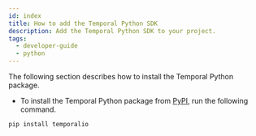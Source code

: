 ```yaml
---
id: index
title: How to add the Temporal Python SDK
description: Add the Temporal Python SDK to your project.
tags:
  - developer-guide
  - python
---
```


The following section describes how to install the Temporal Python package.

- To install the Temporal Python package from [PyPI](https://pypi.org/project/temporalio/), run the following command.

```bash
pip install temporalio
```
